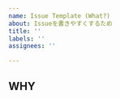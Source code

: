 ```yaml
---
name: Issue Template (What?)
about: Issueを書きやすくするため
title: ''
labels: ''
assignees: ''

---
```


## WHY
<!-- 今どういう状態だから、どうしたいのか -->
